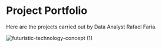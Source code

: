 # Project Portfolio

Here are the projects carried out by Data Analyst Rafael Faria.

![futuristic-technology-concept (1)](https://github.com/user-attachments/assets/4610d6b0-d4c8-4d5b-bd1b-1104041c7eef)
